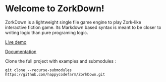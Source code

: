 # Welcome to ZorkDown! 
ZorkDown is a lightweight single file game engine to play Zork-like interactive fiction game.
Its Markdown based syntax is meant to be closer to writing logic than pure programing logic.

[Live demo](https://happycodefarm.github.io/ZorkDown/examples/html/index.html)

[Documentation](https://github.com/happycodefarm/ZorkDown/blob/master/docs/documentation.md)

Clone the full project with examples and submodules :

`git clone --recurse-submodules https://github.com/happycodefarm/ZorkDown.git`
